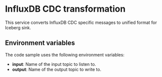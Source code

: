 # InfluxDB CDC transformation

This service converts InfluxDB CDC specific messages to unified format for Iceberg sink.

## Environment variables

The code sample uses the following environment variables:

- **input**: Name of the input topic to listen to.
- **output**: Name of the output topic to write to.

